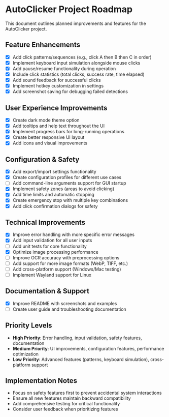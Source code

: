 # AutoClicker Project Roadmap

This document outlines planned improvements and features for the AutoClicker project.

## Feature Enhancements
- [x] Add click patterns/sequences (e.g., click A then B then C in order)
- [x] Implement keyboard input simulation alongside mouse clicks
- [x] Add pause/resume functionality during operation
- [x] Include click statistics (total clicks, success rate, time elapsed)
- [x] Add sound feedback for successful clicks
- [x] Implement hotkey customization in settings
- [x] Add screenshot saving for debugging failed detections

## User Experience Improvements
- [x] Create dark mode theme option
- [x] Add tooltips and help text throughout the UI
- [x] Implement progress bars for long-running operations
- [x] Create better responsive UI layout
- [x] Add icons and visual improvements

## Configuration & Safety
- [x] Add export/import settings functionality
- [x] Create configuration profiles for different use cases
- [ ] Add command-line arguments support for GUI startup
- [x] Implement safety zones (areas to avoid clicking)
- [x] Add time limits and automatic stopping
- [x] Create emergency stop with multiple key combinations
- [x] Add click confirmation dialogs for safety

## Technical Improvements
- [x] Improve error handling with more specific error messages
- [x] Add input validation for all user inputs
- [ ] Add unit tests for core functionality
- [x] Optimize image processing performance
- [ ] Improve OCR accuracy with preprocessing options
- [ ] Add support for more image formats (WebP, TIFF, etc.)
- [ ] Add cross-platform support (Windows/Mac testing)
- [ ] Implement Wayland support for Linux

## Documentation & Support
- [x] Improve README with screenshots and examples
- [ ] Create user guide and troubleshooting documentation

## Priority Levels
- **High Priority**: Error handling, input validation, safety features, documentation
- **Medium Priority**: UI improvements, configuration features, performance optimization
- **Low Priority**: Advanced features (patterns, keyboard simulation), cross-platform support

## Implementation Notes
- Focus on safety features first to prevent accidental system interactions
- Ensure all new features maintain backward compatibility
- Add comprehensive testing for critical functionality
- Consider user feedback when prioritizing features
